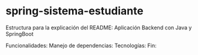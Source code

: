 # spring-sistema-estudiante

Estructura para la explicación del README: Aplicación Backend con Java y SpringBoot

Funcionalidades:
Manejo de dependencias: 
Tecnologías: 
Fin:
